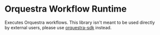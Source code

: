 # Orquestra Workflow Runtime

Executes Orquestra workflows. This library isn't meant to be used directly by external users, please use [orquestra-sdk](https://github.com/zapata-engineering/orquestra-sdk/tree/main/projects/orquestra-sdk) instead.

